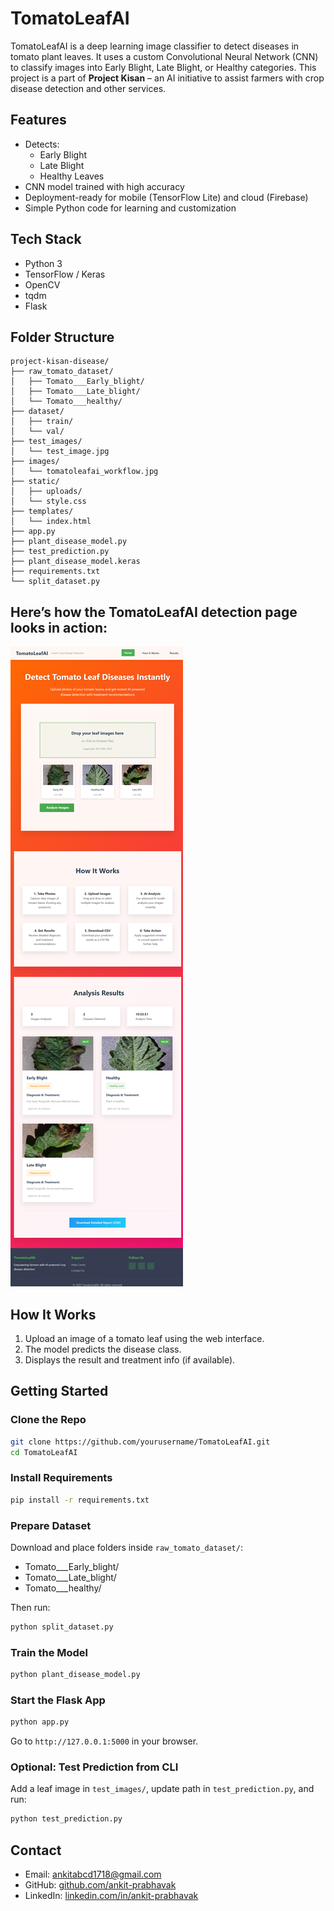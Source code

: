 # TomatoLeafAI

TomatoLeafAI is a deep learning image classifier to detect diseases in tomato plant leaves. It uses a custom Convolutional Neural Network (CNN) to classify images into Early Blight, Late Blight, or Healthy categories. This project is a part of **Project Kisan** – an AI initiative to assist farmers with crop disease detection and other services.

## Features

- Detects:
  - Early Blight
  - Late Blight
  - Healthy Leaves  
- CNN model trained with high accuracy  
- Deployment-ready for mobile (TensorFlow Lite) and cloud (Firebase)  
- Simple Python code for learning and customization

## Tech Stack

- Python 3
- TensorFlow / Keras
- OpenCV
- tqdm
- Flask

## Folder Structure

```text
project-kisan-disease/
├── raw_tomato_dataset/
│   ├── Tomato___Early_blight/
│   ├── Tomato___Late_blight/
│   └── Tomato___healthy/
├── dataset/
│   ├── train/
│   └── val/
├── test_images/
│   └── test_image.jpg
├── images/
│   └── tomatoleafai_workflow.jpg
├── static/
│   ├── uploads/
│   └── style.css
├── templates/
│   └── index.html
├── app.py
├── plant_disease_model.py
├── test_prediction.py
├── plant_disease_model.keras
├── requirements.txt
└── split_dataset.py
```

## Here’s how the TomatoLeafAI detection page looks in action:

![Web Page Screenshot](images/tomatoleafai.png)

## How It Works

1. Upload an image of a tomato leaf using the web interface.
2. The model predicts the disease class.
3. Displays the result and treatment info (if available).

## Getting Started

### Clone the Repo

```bash
git clone https://github.com/yourusername/TomatoLeafAI.git
cd TomatoLeafAI
```

### Install Requirements

```bash
pip install -r requirements.txt
```

### Prepare Dataset

Download and place folders inside `raw_tomato_dataset/`:

- Tomato___Early_blight/
- Tomato___Late_blight/
- Tomato___healthy/

Then run:

```bash
python split_dataset.py
```

### Train the Model

```bash
python plant_disease_model.py
```

### Start the Flask App

```bash
python app.py
```

Go to `http://127.0.0.1:5000` in your browser.

### Optional: Test Prediction from CLI

Add a leaf image in `test_images/`, update path in `test_prediction.py`, and run:

```bash
python test_prediction.py
```


## Contact

- Email: ankitabcd1718@gmail.com
- GitHub: [github.com/ankit-prabhavak](https://github.com/ankit-prabhavak)  
- LinkedIn: [linkedin.com/in/ankit-prabhavak](https://linkedin.com/in/ankit-prabhavak)
